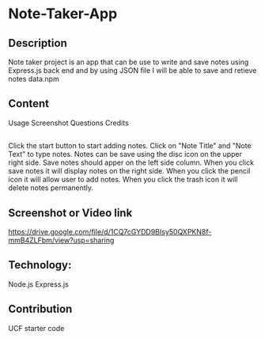# Note-Taker-App
## Description
Note taker project is an app that can be use to write and save notes using Express.js back end and by using JSON file I will be able to save and retieve notes data.npm

## Content
Usage
Screenshot
Questions
Credits

## 
Click the start button to start adding notes.
Click on "Note Title" and "Note Text" to type notes.
Notes can be save using the disc icon on the upper right side.
Save notes should apper on the left side column.
When you click save notes it will display notes on the right side.
When you click the pencil icon it will allow user to add notes.
When you click the trash icon it will delete notes permanently.

## Screenshot or Video link
https://drive.google.com/file/d/1CQ7cGYDD9BIsy50QXPKN8f-mmB4ZLFbm/view?usp=sharing


## Technology:
Node.js
Express.js

## Contribution
UCF starter code
